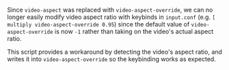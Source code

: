Since `video-aspect` was replaced with `video-aspect-override`, we can no longer easily modify video aspect ratio with keybinds in `input.conf` (e.g. `[ multiply video-aspect-override 0.95`) since the default value of `video-aspect-override` is now `-1` rather than taking on the video's actual aspect ratio.

This script provides a workaround by detecting the video's aspect ratio, and writes it into `video-aspect-override` so the keybinding works as expected.

